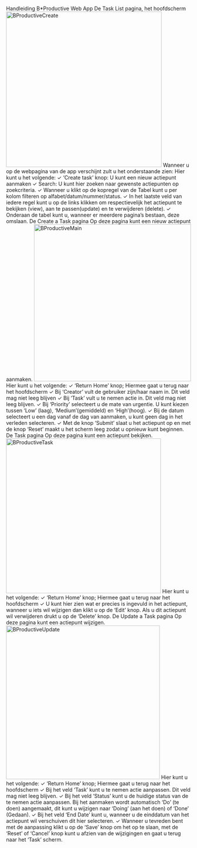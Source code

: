 
Handleiding B*Productive Web App
De Task List pagina, het hoofdscherm
<img width="424" alt="BProductiveCreate" src="https://user-images.githubusercontent.com/17933614/135772796-ce577f7d-ea89-4aa0-aa90-7a40c677cd65.png">
Wanneer u op de webpagina van de app verschijnt zult u het onderstaande zien:
Hier kunt u het volgende:
✓ ‘Create task’ knop: U kunt een nieuw actiepunt aanmaken
✓ Search: U kunt hier zoeken naar gewenste actiepunten op zoekcriteria.
✓ Wanneer u klikt op de kopregel van de Tabel kunt u per kolom filteren op 
alfabet/datum/nummer/status.
✓ In het laatste veld van iedere regel kunt u op de links klikken om respectievelijk het actiepunt te bekijken 
(view), aan te passen(update) en te verwijderen (delete).
✓ Onderaan de tabel kunt u, wanneer er meerdere pagina’s bestaan, deze omslaan.
De Create a Task pagina
Op deze pagina kunt een nieuw actiepunt aanmaken.
<img width="428" alt="BProductiveMain" src="https://user-images.githubusercontent.com/17933614/135772797-8ab453b6-fadf-44db-be9d-40f7fe73beb0.png">
Hier kunt u het volgende:
✓ ‘Return Home’ knop; Hiermee gaat u terug naar het hoofdscherm
✓ Bij ‘Creator’ vult de gebruiker zijn/haar naam in. Dit veld mag niet leeg blijven
✓ Bij ‘Task’ vult u te nemen actie in. Dit veld mag niet leeg blijven.
✓ Bij ‘Priority’ selecteert u de mate van urgentie. U kunt kiezen tussen ‘Low’ (laag), ‘Medium’(gemiddeld) en 
‘High’(hoog).
✓ Bij de datum selecteert u een dag vanaf de dag van aanmaken, u kunt geen dag in het verleden selecteren.
✓ Met de knop ‘Submit’ slaat u het actiepunt op en met de knop ‘Reset’ maakt u het scherm leeg zodat u opnieuw 
kunt beginnen.
De Task pagina
Op deze pagina kunt een actiepunt bekijken.
<img width="422" alt="BProductiveTask" src="https://user-images.githubusercontent.com/17933614/135772798-5732daf5-c51f-4ede-afde-942652ea34e9.png">
Hier kunt u het volgende:
✓ ‘Return Home’ knop; Hiermee gaat u terug naar het hoofdscherm
✓ U kunt hier zien wat er precies is ingevuld in het actiepunt, wanneer u iets wil wijzigen dan klikt u op de ‘Edit’ 
knop. Als u dit actiepunt wil verwijderen drukt u op de ‘Delete’ knop.
De Update a Task pagina
Op deze pagina kunt een actiepunt wijzigen.
<img width="419" alt="BProductiveUpdate" src="https://user-images.githubusercontent.com/17933614/135772799-63dd8ab4-1737-4c39-9dea-b9dc4e8d5276.png">
Hier kunt u het volgende:
✓ ‘Return Home’ knop; Hiermee gaat u terug naar het hoofdscherm
✓ Bij het veld ‘Task’ kunt u te nemen actie aanpassen. Dit veld mag niet leeg blijven.
✓ Bij het veld ‘Status’ kunt u de huidige status van de te nemen actie aanpassen. Bij het aanmaken wordt 
automatisch ‘Do’ (te doen) aangemaakt, dit kunt u wijzigen naar ‘Doing’ (aan het doen) of ‘Done’ (Gedaan).
✓ Bij het veld ‘End Date’ kunt u, wanneer u de einddatum van het actiepunt wil verschuiven dit hier selecteren. 
✓ Wanneer u tevreden bent met de aanpassing klikt u op de ‘Save’ knop om het op te slaan, met de ‘Reset’ of 
‘Cancel’ knop kunt u afzien van de wijzigingen en gaat u terug naar het ‘Task’ scherm.
